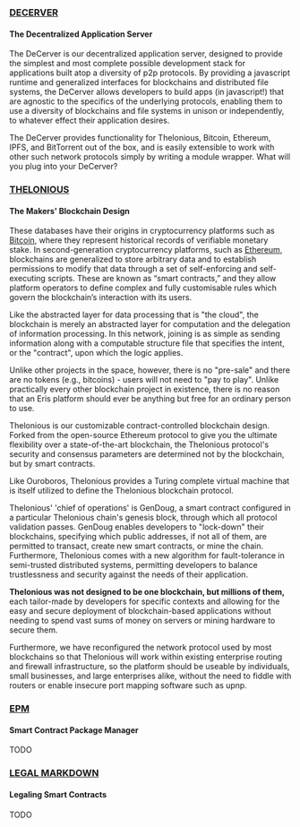 ### [DECERVER](https://decerver.io)

#### The Decentralized Application Server

The DeCerver is our decentralized application server, designed to provide the simplest and most complete possible development stack for applications built atop a diversity of p2p protocols. By providing a javascript runtime and generalized interfaces for blockchains and distributed file systems, the DeCerver allows developers to build apps (in javascript!) that are agnostic to the specifics of the underlying protocols, enabling them to use a diversity of blockchains and file systems in unison or independently, to whatever effect their application desires.

The DeCerver provides functionality for Thelonious, Bitcoin, Ethereum, IPFS, and BitTorrent out of the box, and is easily extensible to work with other such network protocols simply by writing a module wrapper. What will you plug into your DeCerver?

### [THELONIOUS](https://thelonious.io)

#### The Makers' Blockchain Design

These databases have their origins in cryptocurrency platforms such as [Bitcoin](http://bitcoin.org), where they represent historical records of verifiable monetary stake.  In second-generation cryptocurrency platforms, such as [Ethereum](https://ethereum.org), blockchains are generalized to store arbitrary data and to establish permissions to modify that data through a set of self-enforcing and self-executing scripts. These are known as “smart contracts,” and they allow platform operators to define complex and fully customisable rules which govern the blockchain’s interaction with its users.

Like the abstracted layer for data processing that is "the cloud", the blockchain is merely an abstracted layer for computation and the delegation of information processing. In this network, joining is as simple as sending information along with a computable structure file that specifies the intent, or the "contract", upon which the logic applies.

Unlike other projects in the space, however, there is no "pre-sale" and there are no tokens (e.g., bitcoins) - users will not need to "pay to play". Unlike practically every other blockchain project in existence, there is no reason that an Eris platform should ever be anything but free for an ordinary person to use.

Thelonious is our customizable contract-controlled blockchain design. Forked from the open-source Ethereum protocol to give you the ultimate flexibility over a state-of-the-art blockchain, the Thelonious protocol's security and consensus parameters are determined not by the blockchain, but by smart contracts.

Like Ouroboros, Thelonious provides a Turing complete virtual machine that is itself utilized to define the Thelonious blockchain protocol.

Thelonious' 'chief of operations' is GenDoug, a smart contract configured in a particular Thelonious chain's genesis block, through which all protocol validation passes. GenDoug enables developers to "lock-down" their blockchains, specifying which public addresses, if not all of them, are permitted to transact, create new smart contracts, or mine the chain. Furthermore, Thelonious comes with a new algorithm for fault-tolerance in semi-trusted distributed systems, permitting developers to balance trustlessness and security against the needs of their application.

**Thelonious was not designed to be one blockchain, but millions of them,** each tailor-made by developers for specific contexts and allowing for the easy and secure deployment of blockchain-based applications without needing to spend vast sums of money on servers or mining hardware to secure them.

Furthermore, we have reconfigured the network protocol used by most blockchains so that Thelonious will work within existing enterprise routing and firewall infrastructure, so the platform should be useable by individuals, small businesses, and large enterprises alike, without the need to fiddle with routers or enable insecure port mapping software such as upnp.

### [EPM](https://epm.io)

#### Smart Contract Package Manager

TODO

### [LEGAL MARKDOWN](https://lmd.io)

#### Legaling Smart Contracts

TODO